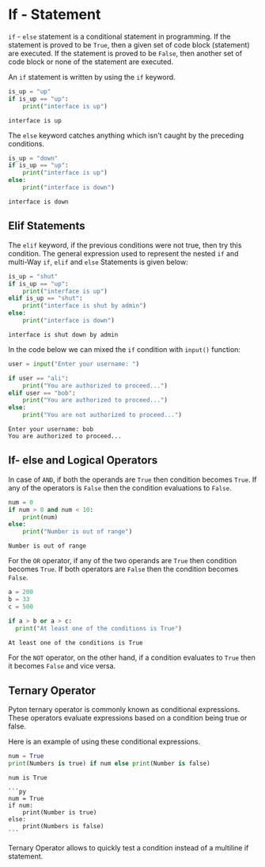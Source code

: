# If - Statement

`if` - `else` statement is a conditional statement in programming. If the statement is proved to be `True`, then a given 
set of code block (statement) are executed. If the statement is proved to be `False`, then another set of code block or 
none of the statement are executed.

An `if` statement is written by using the `if` keyword.

```py
is_up = "up"
if is_up == "up":
    print("interface is up")
```

```console
interface is up
```

The `else` keyword catches anything which isn't caught by the preceding conditions.

```py
is_up = "down"
if is_up == "up":
    print("interface is up")
else:
    print("interface is down")
```

```console
interface is down
```

## Elif Statements

The `elif` keyword, if the previous conditions were not true, then try this condition. The general expression used to 
represent the nested `if` and multi-Way `if`, `elif` and `else` Statements is given below:

```py
is_up = "shut"
if is_up == "up":
    print("interface is up")
elif is_up == "shut":
    print("interface is shut by admin")
else:
    print("interface is down")
```

```console
interface is shut down by admin
```

In the code below we can mixed the `if` condition with `input()` function:

```py
user = input("Enter your username: ")

if user == "ali":
    print("You are authorized to proceed...")
elif user == "bob":
    print("You are authorized to proceed...")
else:
    print("You are not authorized to proceed...")
```

```console
Enter your username: bob
You are authorized to proceed...
```

## If- else and Logical Operators

In case of `AND`, if both the operands are `True` then condition becomes `True`. If any of the operators is `False` 
then the condition evaluations to `False`.

```py
num = 0
if num > 0 and num < 10:
    print(num)
else:
    print("Number is out of range")    
```

```console
Number is out of range
```

For the `OR` operator, if any of the two operands are `True` then condition becomes `True`. If both operators are 
`False` then the condition becomes `False`.

```py
a = 200
b = 33
c = 500

if a > b or a > c:
  print("At least one of the conditions is True")
```

```console
At least one of the conditions is True
```

For the `NOT` operator, on the other hand, if a condition evaluates to `True` then it becomes `False` and vice versa.

## Ternary Operator

Pyton ternary operator is commonly known as conditional expressions. These operators evaluate expressions based on a 
condition being true or false.

Here is an example of using these conditional expressions.

```py
num = True
print(Numbers is true) if num else print(Number is false)
```

```console
num is True
```

````{Note} **code above is same as below**
```py
num = True
if num:
    print(Number is true)
else:
    print(Numbers is false)
```
````

Ternary Operator allows to quickly test a condition instead of a multiline if statement.
